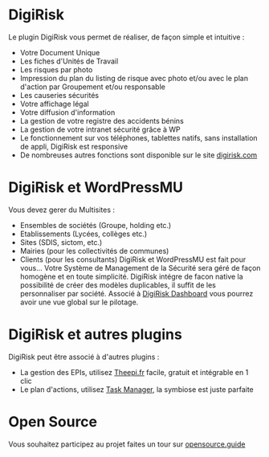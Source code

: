 # DigiRisk

Le plugin DigiRisk vous permet de réaliser, de façon simple et intuitive : 
* Votre Document Unique
* Les fiches d'Unités de Travail
* Les risques par photo
* Impression du plan du listing de risque avec photo et/ou avec le plan d'action par Groupement et/ou responsable
* Les causeries sécurités
* Votre affichage légal
* Votre diffusion d'information
* La gestion de votre registre des accidents bénins
* La gestion de votre intranet sécurité grâce à WP
* Le fonctionnement sur vos téléphones, tablettes natifs, sans installation de appli, DigiRisk est responsive
* De nombreuses autres fonctions sont disponible sur le site [digirisk.com](www.digirisk.com "digirisk.com")

# DigiRisk et WordPressMU

Vous devez gerer du Multisites : 
* Ensembles de sociétés (Groupe, holding etc.)
* Etablissements (Lycées, collèges etc.)
* Sites (SDIS, sictom, etc.)
* Mairies (pour les collectivités de communes)
* Clients (pour les consultants)
DigiRisk et WordPressMU est fait pour vous... Votre Système de Management de la Sécurité sera géré de façon homogène et en toute simplicité.
DigiRisk intégre de facon native la possibilité de créer des modèles duplicables, il suffit de les personnaliser par société.
Associé à [DigiRisk Dashboard](https://github.com/Evarisk/digirisk-dashboard "DigiRisk Dashboard") vous pourrez avoir une vue global sur le pilotage.

# DigiRisk et autres plugins

DigiRisk peut être associé à d'autres plugins :
* La gestion des EPIs, utilisez [Theepi.fr](https://www.theepi.fr/ "Theepi.fr") facile, gratuit et intégrable en 1 clic
* Le plan d'actions, utilisez [Task Manager](https://taskmanager.fr/ "Task Manager"), la symbiose est juste parfaite

# Open Source
Vous souhaitez participez au projet faites un tour sur [opensource.guide](https://opensource.guide/ "OpenSource.Guide")
